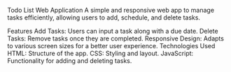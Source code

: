 Todo List Web Application
A simple and responsive web app to manage tasks efficiently, allowing users to add, schedule, and delete tasks.

Features
Add Tasks: Users can input a task along with a due date.
Delete Tasks: Remove tasks once they are completed.
Responsive Design: Adapts to various screen sizes for a better user experience.
Technologies Used
HTML: Structure of the app.
CSS: Styling and layout.
JavaScript: Functionality for adding and deleting tasks.
